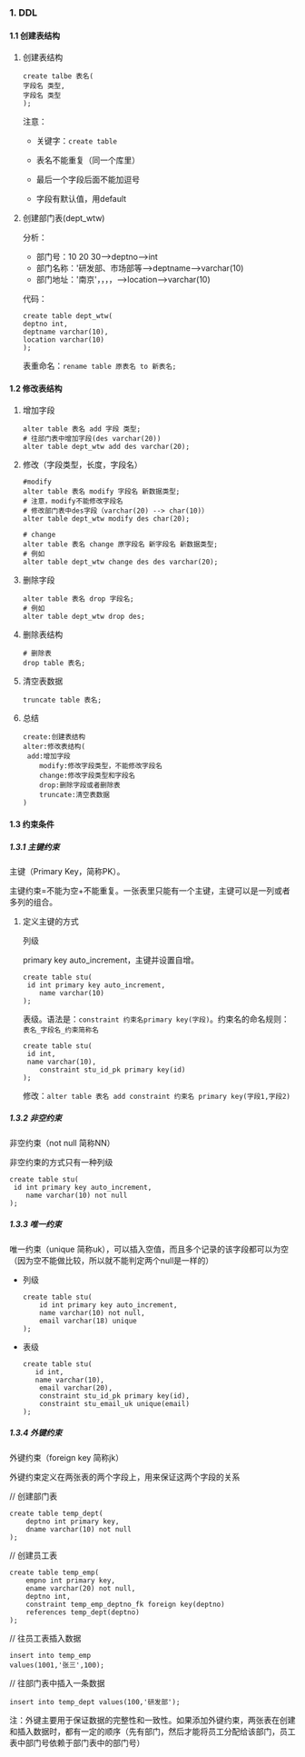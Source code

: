### 1. DDL

#### 1.1 创建表结构

1. 创建表结构

   ```mysql
   create talbe 表名(
   字段名 类型,
   字段名 类型
   );
   ```

   注意：

   - 关键字：`create table`

   - 表名不能重复（同一个库里）

   - 最后一个字段后面不能加逗号

   - 字段有默认值，用default

2. 创建部门表(dept_wtw)

   分析：

   - 部门号：10 20 30-->deptno-->int
   - 部门名称：'研发部、市场部等-->deptname-->varchar(10)
   - 部门地址：'南京'，，，，-->location-->varchar(10)

   代码：

   ```mysql
   create table dept_wtw(
   deptno int,
   deptname varchar(10),
   location varchar(10)
   );
   ```

   表重命名：`rename table 原表名 to 新表名;`

#### 1.2 修改表结构

1. 增加字段

   ```mysql
   alter table 表名 add 字段 类型;
   # 往部门表中增加字段(des varchar(20))
   alter table dept_wtw add des varchar(20); 
   ```

2. 修改（字段类型，长度，字段名）

   ```mysql
   #modify
   alter table 表名 modify 字段名 新数据类型;
   # 注意，modify不能修改字段名
   # 修改部门表中des字段（varchar(20) --> char(10)）
   alter table dept_wtw modify des char(20);
   ```

   ```mysql
   # change
   alter table 表名 change 原字段名 新字段名 新数据类型;
   # 例如
   alter table dept_wtw change des des varchar(20);
   ```

3. 删除字段

   ```mysql
   alter table 表名 drop 字段名;
   # 例如
   alter table dept_wtw drop des;
   ```

4. 删除表结构

   ```mysql
   # 删除表
   drop table 表名;
   ```

5. 清空表数据

   ```mysql
   truncate table 表名;
   ```

6. 总结

   ```mysql
   create:创建表结构
   alter:修改表结构(
   	add:增加字段
       modify:修改字段类型，不能修改字段名
       change:修改字段类型和字段名
       drop:删除字段或者删除表
       truncate:清空表数据
   )
   ```

#### 1.3 约束条件

##### 1.3.1 主键约束

主键（Primary Key，简称PK）。

主键约束=不能为空+不能重复。一张表里只能有一个主键，主键可以是一列或者多列的组合。

1. 定义主键的方式

   列级

   primary key auto_increment，主键并设置自增。

   ```mysql
   create table stu(
   	id int primary key auto_increment,
       name varchar(10)
   );
   ```

   表级。语法是：`constraint 约束名primary key(字段)`。约束名的命名规则：`表名_字段名_约束简称名`

   ```mysql
   create table stu(
   	id int,
   	name varchar(10),
       constraint stu_id_pk primary key(id)
   );
   ```

   修改：`alter table 表名 add constraint 约束名 primary key(字段1,字段2)`
   
##### 1.3.2 非空约束

   非空约束（not null 简称NN）

   非空约束的方式只有一种列级

   ```mysql
   create table stu(
   	id int primary key auto_increment,
       name varchar(10) not null
   );
   ```

##### 1.3.3 唯一约束

   唯一约束（unique 简称uk），可以插入空值，而且多个记录的该字段都可以为空（因为空不能做比较，所以就不能判定两个null是一样的）

   - 列级

     ```mysql
     create table stu(
         id int primary key auto_increment,
         name varchar(10) not null,
         email varchar(18) unique
     );
     ```

   - 表级

     ```mysql
     create table stu(
     	id int,
     	name varchar(10),
         email varchar(20),
         constraint stu_id_pk primary key(id),
         constraint stu_email_uk unique(email)
     );
     ```

##### 1.3.4 外键约束

外键约束（foreign key 简称jk）

外键约束定义在两张表的两个字段上，用来保证这两个字段的关系

// 创建部门表

```mysql
create table temp_dept(
	deptno int primary key,
    dname varchar(10) not null
);
```

// 创建员工表

```mysql
create table temp_emp(
	empno int primary key,
    ename varchar(20) not null,
    deptno int,
    constraint temp_emp_deptno_fk foreign key(deptno) 
    references temp_dept(deptno)
);
```

// 往员工表插入数据

```mysql
insert into temp_emp
values(1001,'张三',100);
```

// 往部门表中插入一条数据

```mysql
insert into temp_dept values(100,'研发部');
```

注：外键主要用于保证数据的完整性和一致性。如果添加外键约束，两张表在创建和插入数据时，都有一定的顺序（先有部门，然后才能将员工分配给该部门，员工表中部门号依赖于部门表中的部门号）

























